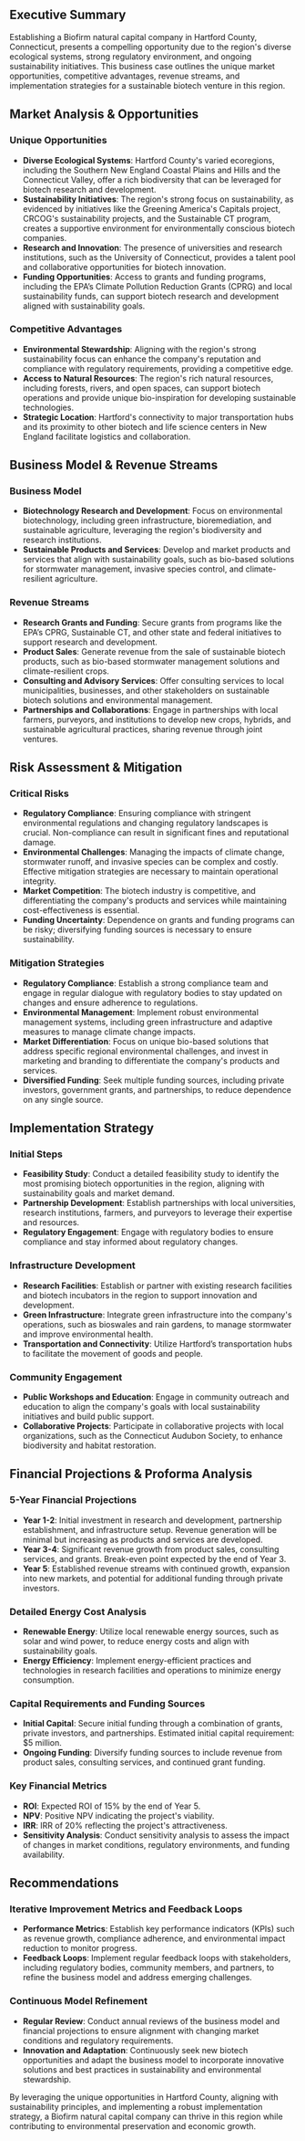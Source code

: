 ## Executive Summary

Establishing a Biofirm natural capital company in Hartford County, Connecticut, presents a compelling opportunity due to the region's diverse ecological systems, strong regulatory environment, and ongoing sustainability initiatives. This business case outlines the unique market opportunities, competitive advantages, revenue streams, and implementation strategies for a sustainable biotech venture in this region.

## Market Analysis & Opportunities

### Unique Opportunities
- **Diverse Ecological Systems**: Hartford County's varied ecoregions, including the Southern New England Coastal Plains and Hills and the Connecticut Valley, offer a rich biodiversity that can be leveraged for biotech research and development.
- **Sustainability Initiatives**: The region's strong focus on sustainability, as evidenced by initiatives like the Greening America's Capitals project, CRCOG's sustainability projects, and the Sustainable CT program, creates a supportive environment for environmentally conscious biotech companies.
- **Research and Innovation**: The presence of universities and research institutions, such as the University of Connecticut, provides a talent pool and collaborative opportunities for biotech innovation.
- **Funding Opportunities**: Access to grants and funding programs, including the EPA’s Climate Pollution Reduction Grants (CPRG) and local sustainability funds, can support biotech research and development aligned with sustainability goals.

### Competitive Advantages
- **Environmental Stewardship**: Aligning with the region's strong sustainability focus can enhance the company's reputation and compliance with regulatory requirements, providing a competitive edge.
- **Access to Natural Resources**: The region's rich natural resources, including forests, rivers, and open spaces, can support biotech operations and provide unique bio-inspiration for developing sustainable technologies.
- **Strategic Location**: Hartford's connectivity to major transportation hubs and its proximity to other biotech and life science centers in New England facilitate logistics and collaboration.

## Business Model & Revenue Streams

### Business Model
- **Biotechnology Research and Development**: Focus on environmental biotechnology, including green infrastructure, bioremediation, and sustainable agriculture, leveraging the region's biodiversity and research institutions.
- **Sustainable Products and Services**: Develop and market products and services that align with sustainability goals, such as bio-based solutions for stormwater management, invasive species control, and climate-resilient agriculture.

### Revenue Streams
- **Research Grants and Funding**: Secure grants from programs like the EPA’s CPRG, Sustainable CT, and other state and federal initiatives to support research and development.
- **Product Sales**: Generate revenue from the sale of sustainable biotech products, such as bio-based stormwater management solutions and climate-resilient crops.
- **Consulting and Advisory Services**: Offer consulting services to local municipalities, businesses, and other stakeholders on sustainable biotech solutions and environmental management.
- **Partnerships and Collaborations**: Engage in partnerships with local farmers, purveyors, and institutions to develop new crops, hybrids, and sustainable agricultural practices, sharing revenue through joint ventures.

## Risk Assessment & Mitigation

### Critical Risks
- **Regulatory Compliance**: Ensuring compliance with stringent environmental regulations and changing regulatory landscapes is crucial. Non-compliance can result in significant fines and reputational damage.
- **Environmental Challenges**: Managing the impacts of climate change, stormwater runoff, and invasive species can be complex and costly. Effective mitigation strategies are necessary to maintain operational integrity.
- **Market Competition**: The biotech industry is competitive, and differentiating the company's products and services while maintaining cost-effectiveness is essential.
- **Funding Uncertainty**: Dependence on grants and funding programs can be risky; diversifying funding sources is necessary to ensure sustainability.

### Mitigation Strategies
- **Regulatory Compliance**: Establish a strong compliance team and engage in regular dialogue with regulatory bodies to stay updated on changes and ensure adherence to regulations.
- **Environmental Management**: Implement robust environmental management systems, including green infrastructure and adaptive measures to manage climate change impacts.
- **Market Differentiation**: Focus on unique bio-based solutions that address specific regional environmental challenges, and invest in marketing and branding to differentiate the company's products and services.
- **Diversified Funding**: Seek multiple funding sources, including private investors, government grants, and partnerships, to reduce dependence on any single source.

## Implementation Strategy

### Initial Steps
- **Feasibility Study**: Conduct a detailed feasibility study to identify the most promising biotech opportunities in the region, aligning with sustainability goals and market demand.
- **Partnership Development**: Establish partnerships with local universities, research institutions, farmers, and purveyors to leverage their expertise and resources.
- **Regulatory Engagement**: Engage with regulatory bodies to ensure compliance and stay informed about regulatory changes.

### Infrastructure Development
- **Research Facilities**: Establish or partner with existing research facilities and biotech incubators in the region to support innovation and development.
- **Green Infrastructure**: Integrate green infrastructure into the company's operations, such as bioswales and rain gardens, to manage stormwater and improve environmental health.
- **Transportation and Connectivity**: Utilize Hartford’s transportation hubs to facilitate the movement of goods and people.

### Community Engagement
- **Public Workshops and Education**: Engage in community outreach and education to align the company's goals with local sustainability initiatives and build public support.
- **Collaborative Projects**: Participate in collaborative projects with local organizations, such as the Connecticut Audubon Society, to enhance biodiversity and habitat restoration.

## Financial Projections & Proforma Analysis

### 5-Year Financial Projections
- **Year 1-2**: Initial investment in research and development, partnership establishment, and infrastructure setup. Revenue generation will be minimal but increasing as products and services are developed.
- **Year 3-4**: Significant revenue growth from product sales, consulting services, and grants. Break-even point expected by the end of Year 3.
- **Year 5**: Established revenue streams with continued growth, expansion into new markets, and potential for additional funding through private investors.

### Detailed Energy Cost Analysis
- **Renewable Energy**: Utilize local renewable energy sources, such as solar and wind power, to reduce energy costs and align with sustainability goals.
- **Energy Efficiency**: Implement energy-efficient practices and technologies in research facilities and operations to minimize energy consumption.

### Capital Requirements and Funding Sources
- **Initial Capital**: Secure initial funding through a combination of grants, private investors, and partnerships. Estimated initial capital requirement: $5 million.
- **Ongoing Funding**: Diversify funding sources to include revenue from product sales, consulting services, and continued grant funding.

### Key Financial Metrics
- **ROI**: Expected ROI of 15% by the end of Year 5.
- **NPV**: Positive NPV indicating the project's viability.
- **IRR**: IRR of 20% reflecting the project's attractiveness.
- **Sensitivity Analysis**: Conduct sensitivity analysis to assess the impact of changes in market conditions, regulatory environments, and funding availability.

## Recommendations

### Iterative Improvement Metrics and Feedback Loops
- **Performance Metrics**: Establish key performance indicators (KPIs) such as revenue growth, compliance adherence, and environmental impact reduction to monitor progress.
- **Feedback Loops**: Implement regular feedback loops with stakeholders, including regulatory bodies, community members, and partners, to refine the business model and address emerging challenges.

### Continuous Model Refinement
- **Regular Review**: Conduct annual reviews of the business model and financial projections to ensure alignment with changing market conditions and regulatory requirements.
- **Innovation and Adaptation**: Continuously seek new biotech opportunities and adapt the business model to incorporate innovative solutions and best practices in sustainability and environmental stewardship.

By leveraging the unique opportunities in Hartford County, aligning with sustainability principles, and implementing a robust implementation strategy, a Biofirm natural capital company can thrive in this region while contributing to environmental preservation and economic growth.